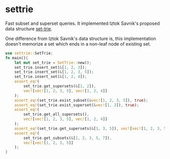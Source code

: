 
# settrie

Fast subset and superset queries. It implemented Iztok Savnik's proposed data structure [set-trie](https://link.springer.com/chapter/10.1007/978-3-642-40511-2_10).

One difference from Iztok Savnik's data structure is, this implementation doesn't memorize a set which ends in a non-leaf node of existing set.

```rust
use settrie::SetTrie;
fn main(){
    let mut set_trie = SetTrie::new();
    set_trie.insert_set(&[1, 2, 3]);
    set_trie.insert_set(&[1, 2, 3, 5]);
    set_trie.insert_set(&[1, 2, 4]);
    assert_eq!(
        set_trie.get_supersets(&[1, 2]),
        vec![vec![1, 2, 3, 5], vec![1, 2, 4]]
    );
    assert_eq!(set_trie.exist_subset(&vec![1, 2, 3, 5]), true);
    assert_eq!(set_trie.exist_superset(&vec![1, 2]), true);
    assert_eq!(
        set_trie.get_all_supersets(),
        vec![vec![1, 2, 3, 5], vec![1, 2, 4]]
    );
    assert_eq!(set_trie.get_supersets(&[1, 3, 5]), vec![vec![1, 2, 3, 5]]);
    assert_eq!(
        set_trie.get_subsets(&[1, 2, 3, 5, 7]),
        vec![vec![1, 2, 3, 5]]
    );
}

```